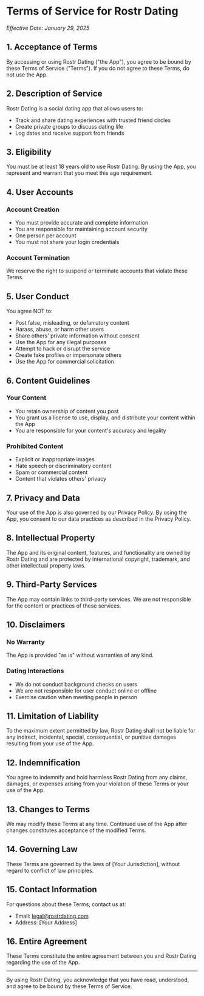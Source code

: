 # Terms of Service for Rostr Dating

*Effective Date: January 29, 2025*

## 1. Acceptance of Terms

By accessing or using Rostr Dating ("the App"), you agree to be bound by these Terms of Service ("Terms"). If you do not agree to these Terms, do not use the App.

## 2. Description of Service

Rostr Dating is a social dating app that allows users to:
- Track and share dating experiences with trusted friend circles
- Create private groups to discuss dating life
- Log dates and receive support from friends

## 3. Eligibility

You must be at least 18 years old to use Rostr Dating. By using the App, you represent and warrant that you meet this age requirement.

## 4. User Accounts

### Account Creation
- You must provide accurate and complete information
- You are responsible for maintaining account security
- One person per account
- You must not share your login credentials

### Account Termination
We reserve the right to suspend or terminate accounts that violate these Terms.

## 5. User Conduct

You agree NOT to:
- Post false, misleading, or defamatory content
- Harass, abuse, or harm other users
- Share others' private information without consent
- Use the App for any illegal purposes
- Attempt to hack or disrupt the service
- Create fake profiles or impersonate others
- Use the App for commercial solicitation

## 6. Content Guidelines

### Your Content
- You retain ownership of content you post
- You grant us a license to use, display, and distribute your content within the App
- You are responsible for your content's accuracy and legality

### Prohibited Content
- Explicit or inappropriate images
- Hate speech or discriminatory content
- Spam or commercial content
- Content that violates others' privacy

## 7. Privacy and Data

Your use of the App is also governed by our Privacy Policy. By using the App, you consent to our data practices as described in the Privacy Policy.

## 8. Intellectual Property

The App and its original content, features, and functionality are owned by Rostr Dating and are protected by international copyright, trademark, and other intellectual property laws.

## 9. Third-Party Services

The App may contain links to third-party services. We are not responsible for the content or practices of these services.

## 10. Disclaimers

### No Warranty
The App is provided "as is" without warranties of any kind.

### Dating Interactions
- We do not conduct background checks on users
- We are not responsible for user conduct online or offline
- Exercise caution when meeting people in person

## 11. Limitation of Liability

To the maximum extent permitted by law, Rostr Dating shall not be liable for any indirect, incidental, special, consequential, or punitive damages resulting from your use of the App.

## 12. Indemnification

You agree to indemnify and hold harmless Rostr Dating from any claims, damages, or expenses arising from your violation of these Terms or your use of the App.

## 13. Changes to Terms

We may modify these Terms at any time. Continued use of the App after changes constitutes acceptance of the modified Terms.

## 14. Governing Law

These Terms are governed by the laws of [Your Jurisdiction], without regard to conflict of law principles.

## 15. Contact Information

For questions about these Terms, contact us at:
- Email: legal@rostrdating.com
- Address: [Your Address]

## 16. Entire Agreement

These Terms constitute the entire agreement between you and Rostr Dating regarding the use of the App.

---

By using Rostr Dating, you acknowledge that you have read, understood, and agree to be bound by these Terms of Service.